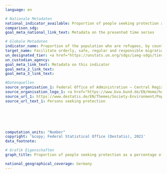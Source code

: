 ```yaml
---
language: en    

# Nationale Metadaten    
national_indicator_available: Proportion of people seeking protection as a percentage of the total population    
comparison_sdg:     
goal_meta_national_link_text: Metadata on the presented time series    

# Globale Metadaten    
indicator_name: Proportion of the population who are refugees, by country of origin    
target_name: Facilitate orderly, safe, regular and responsible migration and mobility of people, including through the implementation of planned and well-managed migration policies    
un_designated_tier: <a href="https://unstats.un.org/sdgs/iaeg-sdgs/tier-classification/" title="Click here for more information on the UN tier classification."  target="_blank">Tier I</a>    
un_custodian_agency:     
goal_meta_link_text: Metadata on this indicator    
goal_meta_2_link_text:     
goal_meta_3_link_text:         

#Datenquellen
source_organisation_1: Federal Office of Administration – Central Register of Foreigners
source_organisation_logo_1: <a href="https://www.bva.bund.de/EN/Home/home_node.html"><img src="https://g205sdgs.github.io/sdg-indicators/public/OrgImgEn/bva.png" alt="Logo bva" style="height:60px; width:148px" /></a>
source_url_1: https://www.destatis.de/EN/Themes/Society-Environment/Population/Migration-Integration/_node.html#sprg265538
source_url_text_1: Persons seeking protection





    
computation_units: "Number"    
copyright: '&copy; Federal Statistical Office (Destatis), 2021'    
data_footnote:     

# Grafik Eigenschaften    
graph_title: Proportion of people seeking protection as a percentage of the total population    

national_geographical_coverage: Germany    
---
```


<span></span>